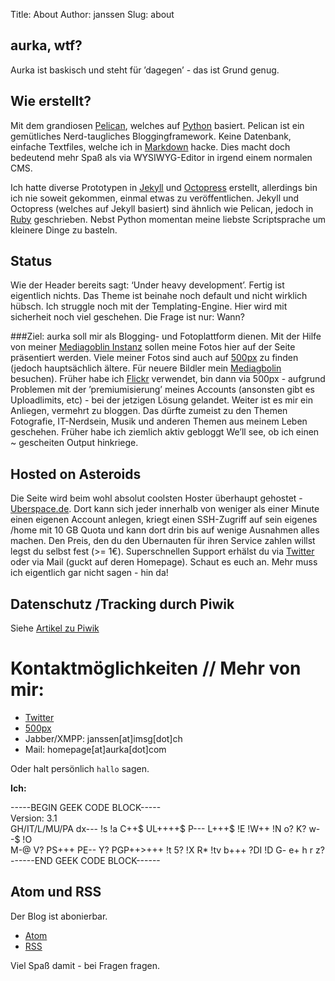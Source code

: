Title: About 
Author: janssen
Slug: about

## aurka, wtf?
Aurka ist baskisch und steht für ’dagegen’ - das ist Grund genug.

## Wie erstellt?
Mit dem grandiosen [Pelican](http://blog.getpelican.com/ "Pelican Homepage"), welches auf [Python](http://python.org "Python Homepage") basiert.
Pelican ist ein gemütliches Nerd-taugliches Bloggingframework. Keine Datenbank, einfache Textfiles, welche ich in [Markdown](http://daringfireball.net/ "Markdown Homepage") hacke. Dies macht doch bedeutend mehr Spaß als via WYSIWYG-Editor in irgend einem normalen CMS.

Ich hatte diverse Prototypen in [Jekyll](http://jekyllrb.com "Jekyll Homepage") und [Octopress](http://octopress.org "Octopress Homepage") erstellt, allerdings bin ich nie soweit gekommen, einmal etwas zu veröffentlichen. Jekyll und Octopress (welches auf Jekyll basiert) sind ähnlich wie Pelican, jedoch in [Ruby](http://ruby-lang.org "Ruby Homepage") geschrieben. Nebst Python momentan meine liebste Scriptsprache um kleinere Dinge zu basteln.

## Status
Wie der Header bereits sagt: ‘Under heavy development’. Fertig ist eigentlich nichts. Das Theme ist beinahe noch default und nicht wirklich hübsch. Ich struggle noch mit der Templating-Engine. Hier wird mit sicherheit noch viel geschehen. Die Frage ist nur: Wann?

###Ziel: 
aurka soll mir als Blogging- und Fotoplattform dienen. Mit der Hilfe von meiner [Mediagoblin Instanz](http://aurka.mediagoblin.org/ "mediagoblin.aurka.com") sollen meine Fotos hier auf der Seite präsentiert werden. Viele meiner Fotos sind auch auf [500px](http://500px.com/0xTry "Mein 500px Profil") zu finden (jedoch hauptsächlich ältere. Für neuere Bildler mein [Mediagbolin](http://mediagoblin.aurka.com "mediagoblin.aurka.com") besuchen). Früher habe ich [Flickr](https://flickr.com "Flickr Homepage") verwendet, bin dann via 500px - aufgrund Problemen mit der ’premiumisierung’ meines Accounts (ansonsten gibt es Uploadlimits, etc) - bei der jetzigen Lösung gelandet.  Weiter ist es mir ein Anliegen, vermehrt zu bloggen. Das dürfte zumeist zu den Themen Fotografie, IT-Nerdsein, Musik und anderen Themen aus meinem Leben geschehen. Früher habe ich ziemlich aktiv gebloggt We’ll see, ob ich einen ~ gescheiten Output hinkriege.

## Hosted on Asteroids
Die Seite wird beim wohl absolut coolsten Hoster überhaupt gehostet - [Uberspace.de](https://uberspace.de "Uberspace Homepage"). Dort kann sich jeder innerhalb von weniger als einer Minute einen eigenen Account anlegen, kriegt einen SSH-Zugriff auf sein eigenes /home mit 10 GB Quota und kann dort drin bis auf wenige Ausnahmen alles machen. Den Preis, den du den Ubernauten für ihren Service zahlen willst legst du selbst fest (>= 1€). Superschnellen Support erhälst du via [Twitter](https://twitter.com/ubernauten "Twitteraccount der Ubernauten") oder via Mail (guckt auf deren Homepage).
Schaut es euch an. Mehr muss ich eigentlich gar nicht sagen - hin da!

## Datenschutz /Tracking durch Piwik
Siehe [Artikel zu Piwik](http://aurka.com/piwik.html "Artikel zu Piwik auf *.aurka.com")

# Kontaktmöglichkeiten // Mehr von mir: 
* [Twitter](https://twitter.com/0xTry "Twitter") 
* [500px](http://500px.com/0xTry "500px")
* Jabber/XMPP: janssen[at]imsg[dot]ch
* Mail: homepage[at]aurka[dot]com

Oder halt persönlich `hallo` sagen.

__Ich:__

<div>
-----BEGIN GEEK CODE BLOCK-----<br>
Version: 3.1<br>
GH/IT/L/MU/PA dx--- !s !a C++$ UL++++$ P--- L+++$ !E !W++ !N o? K? w--$ !O <br>
M-@ V? PS+++ PE-- Y? PGP++>+++ !t 5? !X R* !tv b+++ ?DI !D G- e+ h r z?<br>
------END GEEK CODE BLOCK------ 
</div>

## Atom und RSS

Der Blog ist abonierbar.

* [Atom](http://aurka.com/feeds/all.atom.xml)
* [RSS](http://aurka.com/feeds/all.rss.xml)

Viel Spaß damit - bei Fragen fragen.
